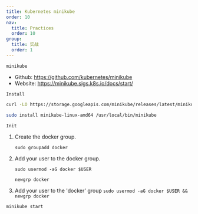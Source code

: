 ```yaml
---
title: Kubernetes minikube
order: 10
nav:
  title: Practices
  order: 10
group:
  title: 实战
  order: 1
---
```


`minikube`

- Github: https://github.com/kubernetes/minikube
- Website: https://minikube.sigs.k8s.io/docs/start/


`Install`

```bash
curl -LO https://storage.googleapis.com/minikube/releases/latest/minikube-linux-amd64

sudo install minikube-linux-amd64 /usr/local/bin/minikube
```

`Init`

1. Create the docker group.

    `sudo groupadd docker`

2. Add your user to the docker group.

    `sudo usermod -aG docker $USER`

    `newgrp docker`

3. Add your user to the 'docker' group
    `sudo usermod -aG docker $USER && newgrp docker`

```bash
minikube start
```